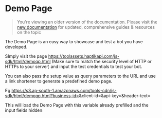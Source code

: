 # Demo Page

> You're viewing an older version of the documentation. Please visit the [new documentation](https://docs.haptik.ai/) for updated, comprehensive guides & resources on the topic

The Demo Page is an easy way to showcase and test a bot you have developed. 

SImply visit the page https://toolassets.haptikapi.com/js-sdk/html/demoqp.html (Make sure to match the security level of HTTP or HTTPs to your server) and input the test credentials to test your bot.

You can also pass the setup value as query parameters to the URL and use a link shortener to generate a predefined demo page.

Eg.https://s3.ap-south-1.amazonaws.com/tools-cdn/js-sdk/html/demoqp.html?business-id=<insert business id here>&client-id=<insert client id here>&api-key=<insert api key here>&header-text=<insert header text here>

This will load the Demo Page with this variable already prefilled and the input fields hidden
